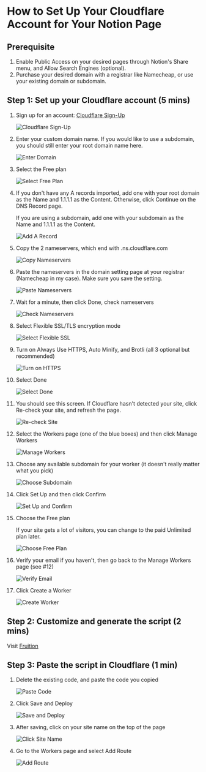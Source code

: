 # How to Set Up Your Cloudflare Account for Your Notion Page

## Prerequisite

1. Enable Public Access on your desired pages through Notion's Share menu, and Allow Search Engines (optional).
2. Purchase your desired domain with a registrar like Namecheap, or use your existing domain or subdomain.

## Step 1: Set up your Cloudflare account (5 mins)

1. Sign up for an account: [Cloudflare Sign-Up](https://dash.cloudflare.com/sign-up)

   ![Cloudflare Sign-Up](https://s3-us-west-2.amazonaws.com/secure.notion-static.com/5c7779fb-47cf-4cb7-813a-83b9d8bf9b35/Untitled.png)

2. Enter your custom domain name. If you would like to use a subdomain, you should still enter your root domain name here.

   ![Enter Domain](https://s3-us-west-2.amazonaws.com/secure.notion-static.com/ed1a3c23-a9ec-4d11-9391-a75cb56c3975/Untitled.png)

3. Select the Free plan

   ![Select Free Plan](https://s3-us-west-2.amazonaws.com/secure.notion-static.com/7e547892-a740-421d-95d4-121230a3bbd0/Untitled.png)

4. If you don't have any A records imported, add one with your root domain as the Name and 1.1.1.1 as the Content. Otherwise, click Continue on the DNS Record page.

   If you are using a subdomain, add one with your subdomain as the Name and 1.1.1.1 as the Content.
   
   ![Add A Record](https://s3-us-west-2.amazonaws.com/secure.notion-static.com/9e36279b-9c8b-4c9b-bfeb-44b98d91437f/Untitled.png)

5. Copy the 2 nameservers, which end with .ns.cloudflare.com

   ![Copy Nameservers](https://s3-us-west-2.amazonaws.com/secure.notion-static.com/e93d1654-3278-4d62-987c-227022f5454b/Untitled.png)

6. Paste the nameservers in the domain setting page at your registrar (Namecheap in my case). Make sure you save the setting.

   ![Paste Nameservers](https://s3-us-west-2.amazonaws.com/secure.notion-static.com/1b0eff3a-8f6b-4ca6-93da-dfb059d48d51/Untitled.png)

7. Wait for a minute, then click Done, check nameservers

   ![Check Nameservers](https://s3-us-west-2.amazonaws.com/secure.notion-static.com/f84e767f-1d6e-4503-a68f-a9d67fb1c2ce/Untitled.png)

8. Select Flexible SSL/TLS encryption mode

   ![Select Flexible SSL](https://s3-us-west-2.amazonaws.com/secure.notion-static.com/86fb45ea-88ba-4f12-8ec0-0c294227c586/Untitled.png)

9. Turn on Always Use HTTPS, Auto Minify, and Brotli (all 3 optional but recommended)

   ![Turn on HTTPS](https://s3-us-west-2.amazonaws.com/secure.notion-static.com/4ea044ae-69cb-4e20-9870-792ad3e35c6c/Untitled.png)

10. Select Done

    ![Select Done](https://s3-us-west-2.amazonaws.com/secure.notion-static.com/6f76a854-7098-4ce6-a332-e694b39ab2f2/Untitled.png)

11. You should see this screen. If Cloudflare hasn't detected your site, click Re-check your site, and refresh the page.

    ![Re-check Site](https://s3-us-west-2.amazonaws.com/secure.notion-static.com/0c85e5ba-3dc3-4871-bee5-c100a58cc3ab/Untitled.png)

12. Select the Workers page (one of the blue boxes) and then click Manage Workers

    ![Manage Workers](https://s3-us-west-2.amazonaws.com/secure.notion-static.com/065a77fe-072f-4932-9828-070e77fb1bb4/Untitled.png)

13. Choose any available subdomain for your worker (it doesn't really matter what you pick)

    ![Choose Subdomain](https://s3-us-west-2.amazonaws.com/secure.notion-static.com/e3bcafea-22dd-4e01-9b86-542674bdbe5e/Untitled.png)

14. Click Set Up and then click Confirm

    ![Set Up and Confirm](https://s3-us-west-2.amazonaws.com/secure.notion-static.com/d81dd492-c47d-4885-b970-bfb46af60e05/Untitled.png)

15. Choose the Free plan

    If your site gets a lot of visitors, you can change to the paid Unlimited plan later.
    
    ![Choose Free Plan](https://s3-us-west-2.amazonaws.com/secure.notion-static.com/5e42872c-c904-4642-ba1e-67ffbea17228/Screen_Shot_2020-05-04_at_11.14.24_PM.png)

16. Verify your email if you haven't, then go back to the Manage Workers page (see #12)

    ![Verify Email](https://s3-us-west-2.amazonaws.com/secure.notion-static.com/16e82d73-b971-41fe-9fb4-c25c8d1b14ae/Untitled.png)

17. Click Create a Worker

    ![Create Worker](https://s3-us-west-2.amazonaws.com/secure.notion-static.com/dcdcea91-9270-4a4f-9de5-c7bc1cbb615a/Untitled.png)

## Step 2: Customize and generate the script (2 mins)

Visit [Fruition](https://fruition.stephenou.vercel.app)

## Step 3: Paste the script in Cloudflare (1 min)

1. Delete the existing code, and paste the code you copied

    ![Paste Code](https://s3-us-west-2.amazonaws.com/secure.notion-static.com/b2aedf89-4fbd-4e60-8858-5598d7329370/Untitled.png)

2. Click Save and Deploy

    ![Save and Deploy](https://s3-us-west-2.amazonaws.com/secure.notion-static.com/bf2a1616-304e-4cbb-9cbe-dfa670e55838/Untitled.png)

3. After saving, click on your site name on the top of the page

    ![Click Site Name](https://s3-us-west-2.amazonaws.com/secure.notion-static.com/d5a7add2-6b33-4be5-951d-10dc3ff869b7/Untitled.png)

4. Go to the Workers page and select Add Route

    ![Add Route](https://s3-us-west-2.amazonaws.com/secure.notion-static.com/f84e767f-1d6e-4503-a68f-a9d67fb1c2ce/Untitled.png)
